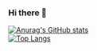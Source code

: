 ### Hi there 👋

<!--
**phucvien2511/phucvien2511** is a ✨ _special_ ✨ repository because its `README.md` (this file) appears on your GitHub profile.

Here are some ideas to get you started:

- 🔭 I’m currently working on ...
- 🌱 I’m currently learning ...
- 👯 I’m looking to collaborate on ...
- 🤔 I’m looking for help with ...
- 💬 Ask me about ...
- 📫 How to reach me: ...
- 😄 Pronouns: ...
- ⚡ Fun fact: ...
-->
[![Anurag's GitHub stats](https://github-readme-stats.vercel.app/api?username=phucvien2511)](https://github.com/phucvien2511?tab=repositories)
<br>
[![Top Langs](https://github-readme-stats.vercel.app/api/top-langs/?username=phucvien2511&hide=makefile,assembly&exclude_repo=mpu-mcu-lab5)](https://github.com/phucvien2511?tab=repositories)
